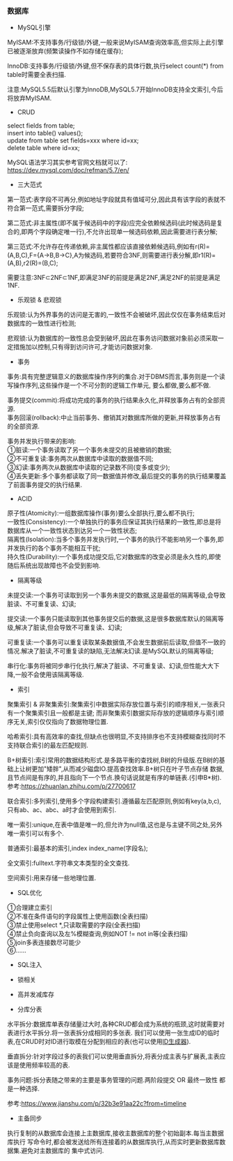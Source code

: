 ### 数据库
- MySQL引擎  

MyISAM:不支持事务/行级锁/外键,一般来说MyISAM查询效率高,但实际上此引擎已被逐渐放弃(频繁读操作不如存储在缓存);  

InnoDB:支持事务/行级锁/外键,但不保存表的具体行数,执行select count(*) from table时需要全表扫描.  

注意:MySQL5.5后默认引擎为InnoDB,MySQL5.7开始InnoDB支持全文索引,今后将放弃MyISAM.  

- CRUD      

select fields from table;  
insert into table() values();  
update from table set fields=xxx where id=xx;  
delete table where id=xx;  

MySQL语法学习其实参考官网文档就可以了: https://dev.mysql.com/doc/refman/5.7/en/  

- 三大范式  

第一范式:表字段不可再分,例如地址字段就具有值域可分,因此具有该字段的表就不符合第一范式,需要拆分字段;  

第二范式:非主属性(即不属于候选码中的字段)应完全依赖候选码(此时候选码是复合的,即两个字段确定唯一行),不允许出现单一候选码依赖,因此需要进行表分解;    

第三范式:不允许存在传递依赖,非主属性都应该直接依赖候选码,例如有r(R)=(A,B,C),F={A->B,B->C},A为候选码,若要符合3NF,则需要进行表分解,即r1(R)=(A,B),r2(R)=(B,C);    

需要注意:3NF⊂2NF⊂1NF,即满足3NF的前提是满足2NF,满足2NF的前提是满足1NF.   

- 乐观锁 & 悲观锁  

乐观锁:认为外界事务的访问是无害的,一致性不会被破坏,因此仅仅在事务结束后对数据库的一致性进行检测;    

悲观锁:认为数据库的一致性总会受到破坏,因此在事务访问数据对象前必须采取一定措施加以控制,只有得到访问许可,才能访问数据对象.

- 事务  

事务:具有完整逻辑意义的数据库操作序列的集合.对于DBMS而言,事务则是一个读写操作序列,这些操作是一个不可分割的逻辑工作单元,
要么都做,要么都不做.  

事务提交(commit):将成功完成的事务的执行结果永久化,并释放事务占有的全部资源.  
事务回滚(rollback):中止当前事务、撤销其对数据库所做的更新,并释放事务占有的全部资源.

事务并发执行带来的影响:  
①脏读:一个事务读取了另一个事务未提交的且被撤销的数据;  
②不可重复读:事务两次从数据库中读取的数据值不同;  
③幻读:事务两次从数据库中读取的记录数不同(变多或变少);  
④丢失更新:多个事务都读取了同一数据值并修改,最后提交的事务的执行结果覆盖了前面事务提交的执行结果.

- ACID  

原子性(Atomicity):一组数据库操作(事务)要么全部执行,要么都不执行;  
一致性(Consistency):一个单独执行的事务应保证其执行结果的一致性,即总是将数据库从一个一致性状态到达另一个一致性状态;    
隔离性(Isolation):当多个事务并发执行时,一个事务的执行不能影响另一个事务,即并发执行的各个事务不能相互干扰;    
持久性(Durability):一个事务成功提交后,它对数据库的改变必须是永久性的,即使随后系统出现故障也不会受到影响.    

- 隔离等级  

未提交读:一个事务可读取到另一个事务未提交的数据,这是最低的隔离等级,会导致脏读、不可重复读、幻读;  

提交读:一个事务只能读取到其他事务提交后的数据,这是很多数据库默认的隔离等级,解决了脏读,但会导致不可重复读、幻读;  

可重复读:一个事务可以重复读取某条数据值,不会发生数据前后读取,但值不一致的情况.解决了脏读,不可重复读的缺陷,无法解决幻读.是MySQL默认的隔离等级;    

串行化:事务将被同步串行化执行,解决了脏读、不可重复读、幻读,但性能大大下降,一般不会使用该隔离等级.

- 索引  

聚集索引 & 非聚集索引:聚集索引中数据实际存放位置与索引的顺序相关,一张表只有一个聚集索引且一般都是主键;
而非聚集索引数据实际存放的逻辑顺序与索引顺序无关,索引仅仅指向了数据物理位置.  

哈希索引:具有高效率的查找,但缺点也很明显,不支持排序也不支持模糊查找同时不支持联合索引的最左匹配规则.    

B+树索引:索引常用的数据结构形式.是多路平衡的查找树,B树的升级版.在B树的基础上让树更加"矮胖",从而减少磁盘IO.提高查找效率.B+树只在叶子节点存储
数据,且节点间是有序的,并且指向下一个节点.换句话说就是有序的单链表.(引申B*树).参考:https://zhuanlan.zhihu.com/p/27700617   

联合索引:多列索引,使用多个字段构建索引.遵循最左匹配原则,例如有key(a,b,c),只有ab、ac、abc、a时才会使用到索引.  

唯一索引:unique,在表中值是唯一的,但允许为null值,这也是与主键不同之处,另外唯一索引可以有多个.    

普通索引:最基本的索引,index index_name(字段名);     

全文索引:fulltext.字符串文本类型的全文查找.  

空间索引:用来存储一些地理位置.  

- SQL优化

①合理建立索引  
②不准在条件语句的字段属性上使用函数(全表扫描)  
③禁止使用select *,只读取需要的字段(全表扫描)  
④禁止负向查询以及左%模糊查询,例如NOT != not in等(全表扫描)    
⑤join多表连接数尽可能少    
⑥......
  
- SQL注入  

- 锁相关  

- 高并发减库存  

- 分库分表    

水平拆分:数据库单表存储量过大时,各种CRUD都会成为系统的瓶颈,这时就需要对表进行水平拆分.将一张表拆分成相同的多张表.
我们可以使用一张生成ID的临时表,在CRUD时对ID进行取模在分配到相应的表(也可以使用[ID生成器](https://github.com/MelloChan/java-interview/blob/master/content/unique-id.md)).       

垂直拆分:针对字段过多的表我们可以使用垂直拆分,将表分成主表与扩展表,主表应该是使用频率较高的表.    

事务问题:拆分表随之带来的主要是事务管理的问题.两阶段提交 OR 最终一致性 都是一种选择.   
  
参考:https://www.jianshu.com/p/32b3e91aa22c?from=timeline

- 主备同步      

执行复制的从数据库会连接上主数据库,接收主数据库的整个初始副本.每当主数据库执行 写命令时,都会被发送给所有连接着的从数据库执行,从而实时更新数据库数据集.避免对主数据库的 集中式访问.  
